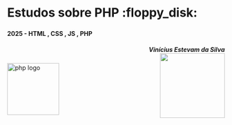 
###

<br clear="both">

<h1 align="left">Estudos sobre PHP :floppy_disk:
<br clear="both">

###

<h4 align="left"> 2025 - HTML , CSS , JS , PHP
<h5 align="right">Vinícius Estevam da Silva

<br clear="both">

<img align="right" height="150" src="https://user-images.githubusercontent.com/74038190/212284087-bbe7e430-757e-4901-90bf-4cd2ce3e1852.gif"  />

###

<div align="left">
  <img src="https://cdn.jsdelivr.net/gh/devicons/devicon/icons/php/php-original.svg" height="120" alt="php logo"  />
</div>

###
